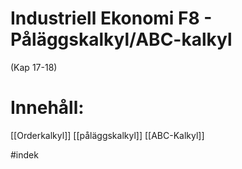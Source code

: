 # Industriell Ekonomi F8 - Påläggskalkyl/ABC-kalkyl
(Kap 17-18)

# Innehåll:
[[Orderkalkyl]]
[[påläggskalkyl]]
[[ABC-Kalkyl]]

#indek 

